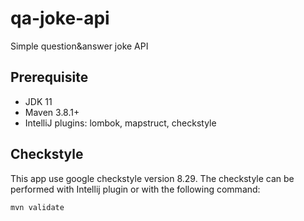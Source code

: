 # qa-joke-api
Simple question&amp;answer joke API

## Prerequisite
- JDK 11
- Maven 3.8.1+
- IntelliJ plugins: lombok, mapstruct, checkstyle

## Checkstyle
This app use google checkstyle version 8.29. The checkstyle can be performed with Intellij plugin or with the following command:
```
mvn validate
```